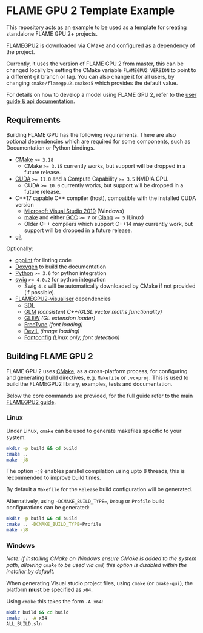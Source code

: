 # FLAME GPU 2 Template Example

This repository acts as an example to be used as a template for creating standalone FLAME GPU 2+ projects.

[FLAMEGPU2](https://github.com/FLAMEGPU/FLAMEGPU2) is downloaded via CMake and configured as a dependency of the project.

Currently, it uses the version of FLAME GPU 2 from master, this can be changed locally by setting the CMake variable `FLAMEGPU2_VERSION` to point to a different git branch or tag. You can also change it for all users, by changing `cmake/flamegpu2.cmake:5` which provides the default value.

For details on how to develop a model using FLAME GPU 2, refer to the [user guide & api documentation](https://docs.flamegpu.com/).

## Requirements

Building FLAME GPU has the following requirements. There are also optional dependencies which are required for some components, such as Documentation or Python bindings.

+ [CMake](https://cmake.org/download/) `>= 3.18`
  + CMake `>= 3.15` currently works, but support will be dropped in a future release.
+ [CUDA](https://developer.nvidia.com/cuda-downloads) `>= 11.0` and a Compute Capability `>= 3.5` NVIDIA GPU.
  + CUDA `>= 10.0` currently works, but support will be dropped in a future release.
+ C++17 capable C++ compiler (host), compatible with the installed CUDA version
  + [Microsoft Visual Studio 2019](https://visualstudio.microsoft.com/) (Windows)
  + [make](https://www.gnu.org/software/make/) and either [GCC](https://gcc.gnu.org/) `>= 7` or [Clang](https://clang.llvm.org/) `>= 5` (Linux)
  + Older C++ compilers which support C++14 may currently work, but support will be dropped in a future release.
+ [git](https://git-scm.com/)

Optionally:

+ [cpplint](https://github.com/cpplint/cpplint) for linting code
+ [Doxygen](http://www.doxygen.nl/) to build the documentation
+ [Python](https://www.python.org/) `>= 3.6` for python integration
+ [swig](http://www.swig.org/) `>= 4.0.2` for python integration
  + Swig `4.x` will be automatically downloaded by CMake if not provided (if possible).
+ [FLAMEGPU2-visualiser](https://github.com/FLAMEGPU/FLAMEGPU2-visualiser) dependencies
  + [SDL](https://www.libsdl.org/)
  + [GLM](http://glm.g-truc.net/) *(consistent C++/GLSL vector maths functionality)*
  + [GLEW](http://glew.sourceforge.net/) *(GL extension loader)*
  + [FreeType](http://www.freetype.org/)  *(font loading)*
  + [DevIL](http://openil.sourceforge.net/)  *(image loading)*
  + [Fontconfig](https://www.fontconfig.org/)  *(Linux only, font detection)*

## Building FLAME GPU 2

FLAME GPU 2 uses [CMake](https://cmake.org/), as a cross-platform process, for configuring and generating build directives, e.g. `Makefile` or `.vcxproj`. This is used to build the FLAMEGPU2 library, examples, tests and documentation.

Below the core commands are provided, for the full guide refer to the main [FLAMEGPU2 guide](https://github.com/FLAMEGPU/FLAMEGPU2_dev/blob/master/README.md).

### Linux

Under Linux, `cmake` can be used to generate makefiles specific to your system:

```bash
mkdir -p build && cd build
cmake .. 
make -j8
```

The option `-j8` enables parallel compilation using upto 8 threads, this is recommended to improve build times.

By default a `Makefile` for the `Release` build configuration will be generated.

Alternatively, using `-DCMAKE_BUILD_TYPE=`, `Debug` or `Profile` build configurations can be generated:

```bash
mkdir -p build && cd build
cmake .. -DCMAKE_BUILD_TYPE=Profile
make -j8
```

### Windows

*Note: If installing CMake on Windows ensure CMake is added to the system path, allowing `cmake` to be used via `cmd`, this option is disabled within the installer by default.*

When generating Visual studio project files, using `cmake` (or `cmake-gui`), the platform **must** be specified as `x64`.

Using `cmake` this takes the form `-A x64`:

```bash
mkdir build && cd build
cmake .. -A x64
ALL_BUILD.sln
```
